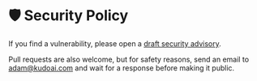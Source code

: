 # 🛡️ Security Policy

If you find a vulnerability, please open a [draft security advisory](https://github.com/adamlui/github-star-history/security/advisories/new).

Pull requests are also welcome, but for safety reasons, send an email to adam@kudoai.com and wait for a response before making it public.
